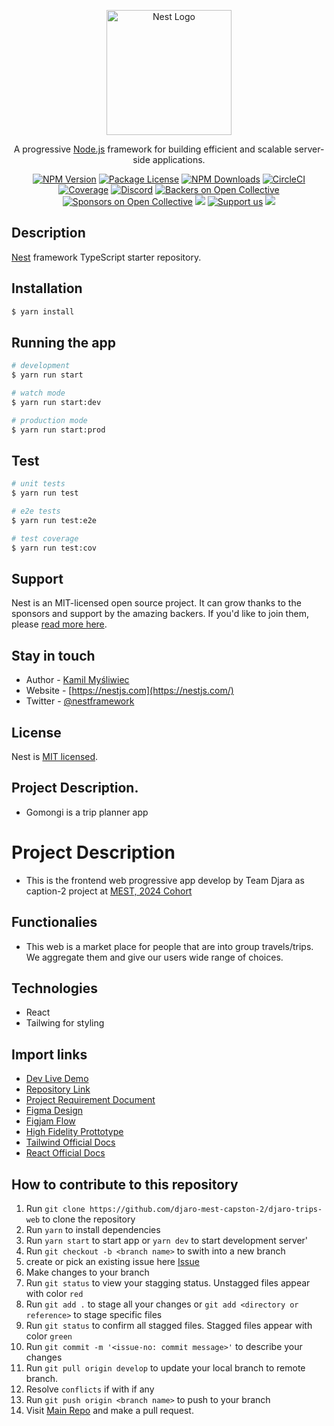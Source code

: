 <p align="center">
  <a href="http://nestjs.com/" target="blank"><img src="https://nestjs.com/img/logo-small.svg" width="200" alt="Nest Logo" /></a>
</p>

[circleci-image]: https://img.shields.io/circleci/build/github/nestjs/nest/master?token=abc123def456
[circleci-url]: https://circleci.com/gh/nestjs/nest

  <p align="center">A progressive <a href="http://nodejs.org" target="_blank">Node.js</a> framework for building efficient and scalable server-side applications.</p>
    <p align="center">
<a href="https://www.npmjs.com/~nestjscore" target="_blank"><img src="https://img.shields.io/npm/v/@nestjs/core.svg" alt="NPM Version" /></a>
<a href="https://www.npmjs.com/~nestjscore" target="_blank"><img src="https://img.shields.io/npm/l/@nestjs/core.svg" alt="Package License" /></a>
<a href="https://www.npmjs.com/~nestjscore" target="_blank"><img src="https://img.shields.io/npm/dm/@nestjs/common.svg" alt="NPM Downloads" /></a>
<a href="https://circleci.com/gh/nestjs/nest" target="_blank"><img src="https://img.shields.io/circleci/build/github/nestjs/nest/master" alt="CircleCI" /></a>
<a href="https://coveralls.io/github/nestjs/nest?branch=master" target="_blank"><img src="https://coveralls.io/repos/github/nestjs/nest/badge.svg?branch=master#9" alt="Coverage" /></a>
<a href="https://discord.gg/G7Qnnhy" target="_blank"><img src="https://img.shields.io/badge/discord-online-brightgreen.svg" alt="Discord"/></a>
<a href="https://opencollective.com/nest#backer" target="_blank"><img src="https://opencollective.com/nest/backers/badge.svg" alt="Backers on Open Collective" /></a>
<a href="https://opencollective.com/nest#sponsor" target="_blank"><img src="https://opencollective.com/nest/sponsors/badge.svg" alt="Sponsors on Open Collective" /></a>
  <a href="https://paypal.me/kamilmysliwiec" target="_blank"><img src="https://img.shields.io/badge/Donate-PayPal-ff3f59.svg"/></a>
    <a href="https://opencollective.com/nest#sponsor"  target="_blank"><img src="https://img.shields.io/badge/Support%20us-Open%20Collective-41B883.svg" alt="Support us"></a>
  <a href="https://twitter.com/nestframework" target="_blank"><img src="https://img.shields.io/twitter/follow/nestframework.svg?style=social&label=Follow"></a>
</p>
  <!--[![Backers on Open Collective](https://opencollective.com/nest/backers/badge.svg)](https://opencollective.com/nest#backer)
  [![Sponsors on Open Collective](https://opencollective.com/nest/sponsors/badge.svg)](https://opencollective.com/nest#sponsor)-->

## Description

[Nest](https://github.com/nestjs/nest) framework TypeScript starter repository.

## Installation

```bash
$ yarn install
```

## Running the app

```bash
# development
$ yarn run start

# watch mode
$ yarn run start:dev

# production mode
$ yarn run start:prod
```

## Test

```bash
# unit tests
$ yarn run test

# e2e tests
$ yarn run test:e2e

# test coverage
$ yarn run test:cov
```

## Support

Nest is an MIT-licensed open source project. It can grow thanks to the sponsors and support by the amazing backers. If you'd like to join them, please [read more here](https://docs.nestjs.com/support).

## Stay in touch

- Author - [Kamil Myśliwiec](https://kamilmysliwiec.com)
- Website - [https://nestjs.com](https://nestjs.com/)
- Twitter - [@nestframework](https://twitter.com/nestframework)

## License

Nest is [MIT licensed](LICENSE).

## Project Description.
- Gomongi is a trip planner app

# Project Description
- This is the frontend web progressive app develop by Team Djara as caption-2 project at [MEST, 2024 Cohort](https://meltwater.org/)

## Functionalies
- This web is a market place for people that are into group travels/trips. We aggregate them and give our users wide range of choices.

## Technologies
- React
- Tailwing for styling

## Import links
- [Dev Live Demo](https://djaro-trips-web.vercel.app/)
- [Repository Link](https://github.com/djaro-mest-capston-2/djaro-trips-web)
- [Project Requirement Document](https://docs.google.com/document/d/1CbCCAsBdMFxzLllbTiinRJIy2t9f9eT5/edit)
- [Figma Design](https://www.figma.com/file/xStlPvBP0jp1BScE4hGser/Untitled?type=design&node-id=1-3&mode=design&t=S7RsLYOaqB24bG8p-0)
- [Figjam Flow](https://www.figma.com/file/ZzQyh9ciKxSGcy45DUPKp9/Flow-Charts?type=whiteboard&node-id=0-1&t=7q6AyDIOvEnPlZzE-0)
- [High Fidelity Prottotype](https://app.flutterflow.io/project/monji-lsn3z7)
- [Tailwind Official Docs](https://v2.tailwindcss.com/docs/)
- [React Official Docs](https://react.dev/)
## How to contribute to this repository

1. Run `git clone https://github.com/djaro-mest-capston-2/djaro-trips-web` to clone the repository 
2. Run `yarn` to install dependencies
3. Run `yarn start` to start app or `yarn dev` to start development server'
4. Run `git checkout -b <branch name>` to swith into a new branch
5. create or pick an existing issue here [Issue](https://github.com/djaro-mest-capston-2/djaro-trips-web/issues)
6. Make changes to your branch
7. Run `git status` to view your stagging status. Unstagged files appear with color `red`
8. Run `git add .` to stage all your changes or `git add <directory or reference>` to stage specific files
9. Run `git status` to confirm all stagged files. Stagged files appear with color `green`
10. Run `git commit -m '<issue-no: commit message>'` to describe your changes
11. Run `git pull origin develop` to update your local branch to remote branch. 
12. Resolve `conflicts` if with if any
13. Run `git push origin <branch name>` to push to your branch
14. Visit [Main Repo](https://github.com/djaro-mest-capston-2/djaro-trips-web) and make a pull request.